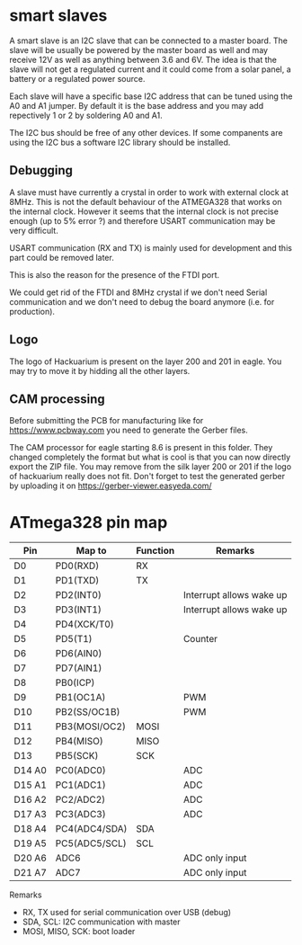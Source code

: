 # smart slaves

A smart slave is an I2C slave that can be connected to a master board.
The slave will be usually be powered by the master board as well and may
receive 12V as well as anything between 3.6 and 6V. The idea is that
the slave will not get a regulated current and it could come from a 
solar panel, a battery or a regulated power source.

Each slave will have a specific base I2C address that can be tuned
using the A0 and A1 jumper. By default it is the base address and you
may add repectively 1 or 2 by soldering A0 and A1.

The I2C bus should be free of any other devices. If some companents
are using the I2C bus a software I2C library should be installed.

## Debugging

A slave must have currently a crystal in order to work with external
clock at 8MHz. This is not the default behaviour of the ATMEGA328 that
works on the internal clock. However it seems that the internal clock 
is not precise enough (up to 5% error ?) and therefore USART communication
may be very difficult.

USART communication (RX and TX) is mainly used for development and this part
could be removed later.

This is also the reason for the presence of the FTDI port.

We could get rid of the FTDI and 8MHz crystal if we don't need Serial communication
and we don't need to debug the board anymore (i.e. for production).

## Logo

The logo of Hackuarium is present on the layer 200 and 201 in eagle. You may try
to move it by hidding all the other layers.

## CAM processing

Before submitting the PCB for manufacturing like for https://www.pcbway.com you need to 
generate the Gerber files.

The CAM processor for eagle starting 8.6 is present in this folder. They changed
completely the format but what is cool is that you can now directly export the ZIP file.
You may remove from the silk layer 200 or 201 if the logo of hackuarium really does not
fit.
Don't forget to test the generated gerber by uploading it on https://gerber-viewer.easyeda.com/



# ATmega328 pin map

| Pin    | Map to        | Function | Remarks
| ------ | ------------- | -------- | -------
| D0     | PD0(RXD)      | RX       |
| D1     | PD1(TXD)      | TX       |
| D2     | PD2(INT0)     |          | Interrupt allows wake up
| D3     | PD3(INT1)     |          | Interrupt allows wake up
| D4     | PD4(XCK/T0)   |          |
| D5     | PD5(T1)       |          | Counter
| D6     | PD6(AIN0)     |          |
| D7     | PD7(AIN1)     |          |
| D8     | PB0(ICP)      |          |
| D9     | PB1(OC1A)     |          | PWM
| D10    | PB2(SS/OC1B)  |          | PWM
| D11    | PB3(MOSI/OC2) | MOSI     |
| D12    | PB4(MISO)     | MISO     |
| D13    | PB5(SCK)      | SCK      |
| D14 A0 | PC0(ADC0)     |          | ADC
| D15 A1 | PC1(ADC1)     |          | ADC
| D16 A2 | PC2/ADC2)     |          | ADC
| D17 A3 | PC3(ADC3)     |          | ADC
| D18 A4 | PC4(ADC4/SDA) | SDA      |
| D19 A5 | PC5(ADC5/SCL) | SCL      |
| D20 A6 | ADC6          |          | ADC only input
| D21 A7 | ADC7          |          | ADC only input

Remarks
* RX, TX used for serial communication over USB (debug)
* SDA, SCL: I2C communication with master
* MOSI, MISO, SCK: boot loader
